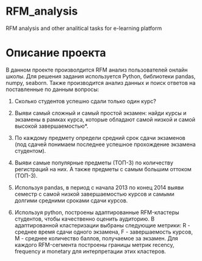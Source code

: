 # RFM_analysis
RFM analysis and other analitical tasks for e-learning platform
# Описание проекта
В данном проекте произволдится RFM анализ пользователей онлайн школы. Для решения задания используется Python, библиотеки pandas, numpy, seaborn. Также производится анализ данных и поиск ответов на поставленные по данным вопросы:

1. Сколько студентов успешно сдали только один курс?

2. Выяви самый сложный и самый простой экзамен: найди курсы и экзамены в рамках курса, которые обладают самой низкой и самой высокой завершаемостью*.

3. По каждому предмету определи средний срок сдачи экзаменов (под сдачей понимаем последнее успешное прохождение экзамена студентом). 

4. Выяви самые популярные предметы (ТОП-3) по количеству регистраций на них. А также предметы с самым большим оттоком (ТОП-3). 

5. Используя pandas, в период с начала 2013 по конец 2014 выяви семестр с самой низкой завершаемостью курсов и самыми долгими средними сроками сдачи курсов.  

6. Используя python, построены адаптированные RFM-кластеры студентов, чтобы качественно оценить аудиторию. В адаптированной кластеризации выбраны следующие метрики: R - среднее время сдачи одного экзамена, F - завершаемость курсов, M - среднее количество баллов, получаемое за экзамен.  Для каждого RFM-сегмента построены границы метрик recency, frequency и monetary для интерпретации этих кластеров. 
